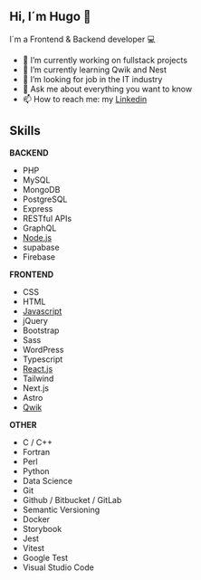 ## Hi, I´m Hugo 👋
I´m a Frontend & Backend developer 💻

- 🔭 I’m currently working on fullstack projects
- 🌱 I’m currently learning Qwik and Nest
- 👯 I’m looking for job in the IT industry
- 💬 Ask me about everything you want to know
- 📫 How to reach me: my [Linkedin](https://www.linkedin.com/in/hballesteros/)

## Skills 

**BACKEND**

- PHP
- MySQL
- MongoDB
- PostgreSQL
- Express
- RESTful APIs
- GraphQL
- [Node.js](https://fernando-herrera.com/cursos-api/application/archivos/6002/pdfs/node-cero-experto-465.pdf)
- supabase
- Firebase

**FRONTEND**

- CSS
- HTML
- [Javascript](https://fernando-herrera.com/cursos-api/application/archivos/6002/pdfs/js-moderno-41.pdf)
- jQuery
- Bootstrap
- Sass
- WordPress
- Typescript
- [React.js](https://fernando-herrera.com/cursos-api/application/archivos/6002/pdfs/react-pro-149.pdf)
- Tailwind
- Next.js
- Astro
- [Qwik](https://fernando-herrera.com/cursos-api/application/archivos/6002/pdfs/qwik-intro-173.pdf)

**OTHER**

- C / C++
- Fortran
- Perl
- Python
- Data Science
- Git
- Github / Bitbucket / GitLab
- Semantic Versioning
- Docker
- Storybook
- Jest
- Vitest
- Google Test
- Visual Studio Code
